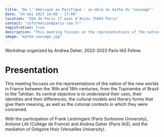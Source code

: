 ```yaml
---
title: 'De l''Amérique au Pacifique : au-delà du mythe du "sauvage"'
date: "24 mai 2023 14:00 - 17:00"
location: "IEA de Paris 17 quai d'Anjou 75004 Paris"
contact: "information@paris-iea.fr"
registration: true
description: "This meeting focuses on the representations of the native of the new worlds in France between the 16th and 18th centuries, from the Tupinamba of Brazil to the Tahitian. Its central objective is to understand their uses, their identities and their differences, the cultural models and literary forms that give them meaning, as well as the colonial contexts in which they were conceived."
image: "mythe-sauvage.jpg"
---
```


Workshop organized by Andrea Daher, 2022-2023 Paris IAS Fellow.

# Presentation

This meeting focuses on the representations of the native of the new worlds in France between the 16th and 18th centuries, from the Tupinamba of Brazil to the Tahitian. Its central objective is to understand their uses, their identities and their differences, the cultural models and literary forms that give them meaning, as well as the colonial contexts in which they were conceived.

With the participation of Frank Lestringant (Paris Sorbonne University), Antoine Lilti (Collège de France) and Andrea Daher (Paris IAS), and the mediation of Grégoire Holz (Versailles University).
